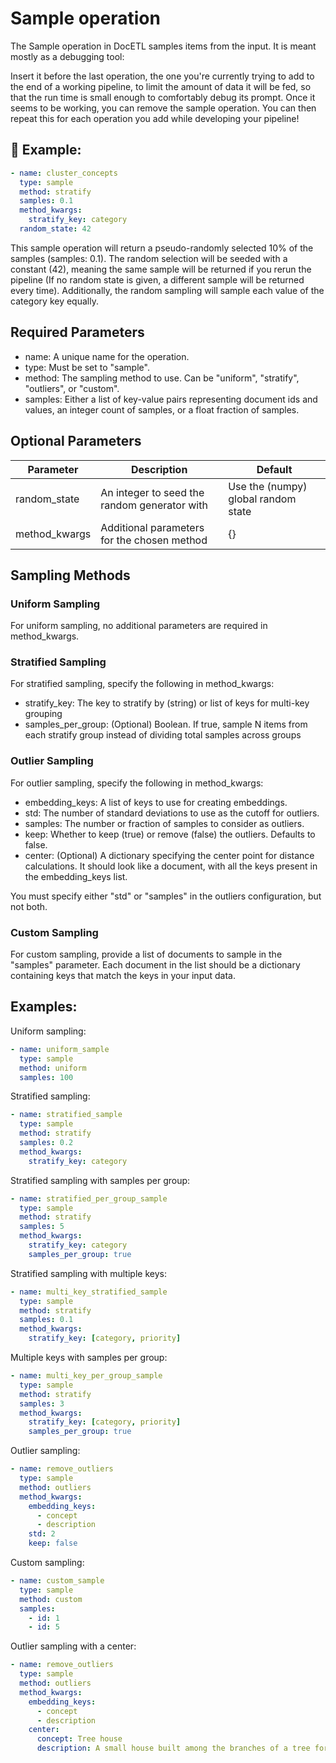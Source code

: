 # Sample operation

The Sample operation in DocETL samples items from the input. It is meant mostly as a debugging tool:

Insert it before the last operation, the one you're currently trying to add to the end of a working pipeline, to limit the amount of data it will be fed, so that the run time is small enough to comfortably debug its prompt. Once it seems to be working, you can remove the sample operation. You can then repeat this for each operation you add while developing your pipeline!

## 🚀 Example:

```yaml
- name: cluster_concepts
  type: sample
  method: stratify
  samples: 0.1
  method_kwargs:
    stratify_key: category
  random_state: 42
```

This sample operation will return a pseudo-randomly selected 10% of the samples (samples: 0.1). The random selection will be seeded with a constant (42), meaning the same sample will be returned if you rerun the pipeline (If no random state is given, a different sample will be returned every time). Additionally, the random sampling will sample each value of the category key equally.

## Required Parameters

- name: A unique name for the operation.
- type: Must be set to "sample".
- method: The sampling method to use. Can be "uniform", "stratify", "outliers", or "custom".
- samples: Either a list of key-value pairs representing document ids and values, an integer count of samples, or a float fraction of samples.

## Optional Parameters

| Parameter     | Description                                  | Default                             |
| ------------- | -------------------------------------------- | ----------------------------------- |
| random_state  | An integer to seed the random generator with | Use the (numpy) global random state |
| method_kwargs | Additional parameters for the chosen method  | {}                                  |

## Sampling Methods

### Uniform Sampling

For uniform sampling, no additional parameters are required in method_kwargs.

### Stratified Sampling

For stratified sampling, specify the following in method_kwargs:

- stratify_key: The key to stratify by (string) or list of keys for multi-key grouping
- samples_per_group: (Optional) Boolean. If true, sample N items from each stratify group instead of dividing total samples across groups

### Outlier Sampling

For outlier sampling, specify the following in method_kwargs:

- embedding_keys: A list of keys to use for creating embeddings.
- std: The number of standard deviations to use as the cutoff for outliers.
- samples: The number or fraction of samples to consider as outliers.
- keep: Whether to keep (true) or remove (false) the outliers. Defaults to false.
- center: (Optional) A dictionary specifying the center point for distance calculations. It should look like a document, with all the keys present in the embedding_keys list.

You must specify either "std" or "samples" in the outliers configuration, but not both.

### Custom Sampling

For custom sampling, provide a list of documents to sample in the "samples" parameter. Each document in the list should be a dictionary containing keys that match the keys in your input data.

## Examples:

Uniform sampling:

```yaml
- name: uniform_sample
  type: sample
  method: uniform
  samples: 100
```

Stratified sampling:

```yaml
- name: stratified_sample
  type: sample
  method: stratify
  samples: 0.2
  method_kwargs:
    stratify_key: category
```

Stratified sampling with samples per group:

```yaml
- name: stratified_per_group_sample
  type: sample
  method: stratify
  samples: 5
  method_kwargs:
    stratify_key: category
    samples_per_group: true
```

Stratified sampling with multiple keys:

```yaml
- name: multi_key_stratified_sample
  type: sample
  method: stratify
  samples: 0.1
  method_kwargs:
    stratify_key: [category, priority]
```

Multiple keys with samples per group:

```yaml
- name: multi_key_per_group_sample
  type: sample
  method: stratify
  samples: 3
  method_kwargs:
    stratify_key: [category, priority]
    samples_per_group: true
```

Outlier sampling:

```yaml
- name: remove_outliers
  type: sample
  method: outliers
  method_kwargs:
    embedding_keys:
      - concept
      - description
    std: 2
    keep: false
```

Custom sampling:

```yaml
- name: custom_sample
  type: sample
  method: custom
  samples:
    - id: 1
    - id: 5
```

Outlier sampling with a center:

```yaml
- name: remove_outliers
  type: sample
  method: outliers
  method_kwargs:
    embedding_keys:
      - concept
      - description
    center:
      concept: Tree house
      description: A small house built among the branches of a tree for children to play in.
```
